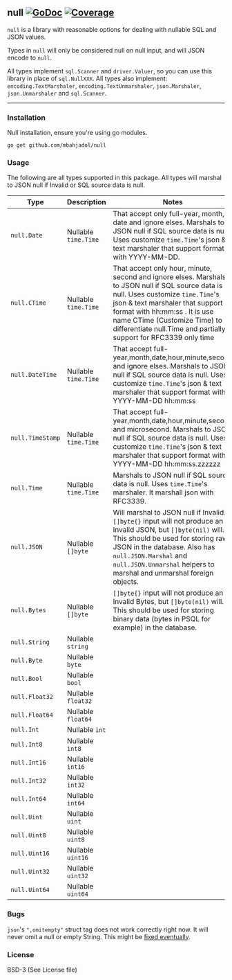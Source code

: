 ## null [![GoDoc](https://godoc.org/github.com/mbahjadol/null?status.svg)](https://godoc.org/github.com/mbahjadol/null) [![Coverage](http://gocover.io/_badge/github.com/mbahjadol/null)](http://gocover.io/github.com/mbahjadol/null)

`null` is a library with reasonable options for dealing with nullable SQL and
JSON values.

Types in `null` will only be considered null on null input, and will JSON
encode to `null`.

All types implement `sql.Scanner` and `driver.Valuer`, so you can use this
library in place of `sql.NullXXX`. All types also implement:
`encoding.TextMarshaler`, `encoding.TextUnmarshaler`, `json.Marshaler`,
`json.Unmarshaler` and `sql.Scanner`.

---

### Installation

Null installation, ensure you're using go modules.

```
go get github.com/mbahjadol/null
```

### Usage

The following are all types supported in this package. All types will marshal
to JSON null if Invalid or SQL source data is null.

| Type | Description | Notes |
|------|-------------|-------|
| `null.Date` | Nullable `time.Time` | That accept only full-year, month, date and ignore elses. Marshals to JSON null if SQL source data is null. Uses customize `time.Time`'s json & text marshaler that support format with YYYY-MM-DD. |
| `null.CTime` | Nullable `time.Time` | That accept only hour, minute, second and ignore elses. Marshals to JSON null if SQL source data is null. Uses customize `time.Time`'s json & text marshaler that support format with hh:mm:ss . It is use name CTime (Customize Time) to differentiate null.Time and partially support for RFC3339 only time |
| `null.DateTime` | Nullable `time.Time` | That accept full-year,month,date,hour,minute,second and ignore elses. Marshals to JSON null if SQL source data is null. Uses customize `time.Time`'s json & text marshaler that support format with YYYY-MM-DD hh:mm:ss |
| `null.TimeStamp` | Nullable `time.Time` | That accept full-year,month,date,hour,minute,second and microsecond. Marshals to JSON null if SQL source data is null. Uses customize `time.Time`'s json & text marshaler that support format with YYYY-MM-DD hh:mm:ss.zzzzzz |
| `null.Time` | Nullable `time.Time` | Marshals to JSON null if SQL source data is null. Uses `time.Time`'s marshaler. It marshall json with RFC3339.|
| `null.JSON` | Nullable `[]byte` | Will marshal to JSON null if Invalid. `[]byte{}` input will not produce an Invalid JSON, but `[]byte(nil)` will. This should be used for storing raw JSON in the database. Also has `null.JSON.Marshal` and `null.JSON.Unmarshal` helpers to marshal and unmarshal foreign objects. |
| `null.Bytes` | Nullable `[]byte` | `[]byte{}` input will not produce an Invalid Bytes, but `[]byte(nil)` will. This should be used for storing binary data (bytes in PSQL for example) in the database. |
| `null.String` | Nullable `string` | |
| `null.Byte` | Nullable `byte` | |
| `null.Bool` | Nullable `bool` | |
| `null.Float32` | Nullable `float32` | |
| `null.Float64` | Nullable `float64` | |
| `null.Int` | Nullable `int` | |
| `null.Int8` | Nullable `int8` | |
| `null.Int16` | Nullable `int16` | |
| `null.Int32` | Nullable `int32` | |
| `null.Int64` | Nullable `int64` | |
| `null.Uint` | Nullable `uint` | |
| `null.Uint8` | Nullable `uint8` | |
| `null.Uint16` | Nullable `uint16` | |
| `null.Uint32` | Nullable `uint32` | |
| `null.Uint64` | Nullable `uint64` | | |

### Bugs

`json`'s `",omitempty"` struct tag does not work correctly right now. It will
never omit a null or empty String. This might be [fixed
eventually](https://github.com/golang/go/issues/4357).


### License

BSD-3 (See License file)
